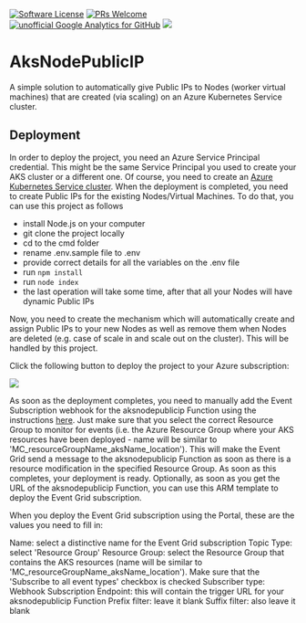 [![Software License](https://img.shields.io/badge/license-MIT-brightgreen.svg?style=flat-square)](LICENSE)
[![PRs Welcome](https://img.shields.io/badge/PRs-welcome-brightgreen.svg?style=flat-square)](http://makeapullrequest.com)
[![unofficial Google Analytics for GitHub](https://gaforgithub.azurewebsites.net/api?repo=AksNodePublicIP)](https://github.com/dgkanatsios/gaforgithub)
![](https://img.shields.io/badge/status-stable-green.svg)

# AksNodePublicIP

A simple solution to automatically give Public IPs to Nodes (worker virtual machines) that are created (via scaling) on an Azure Kubernetes Service cluster.

## Deployment

In order to deploy the project, you need an Azure Service Principal credential. This might be the same Service Principal you used to create your AKS cluster or a different one. Of course, you need to create an [Azure Kubernetes Service cluster](https://azure.microsoft.com/en-us/services/kubernetes-service/). When the deployment is completed, you need to create Public IPs for the existing Nodes/Virtual Machines. To do that, you can use this project as follows

- install Node.js on your computer
- git clone the project locally
- cd to the cmd folder
- rename .env.sample file to .env
- provide correct details for all the variables on the .env file
- run `npm install`
- run `node index`
- the last operation will take some time, after that all your Nodes will have dynamic Public IPs

Now, you need to create the mechanism which will automatically create and assign Public IPs to your new Nodes as well as remove them when Nodes are deleted (e.g. case of scale in and scale out on the cluster). This will be handled by this project.

Click the following button to deploy the project to your Azure subscription:

<a href="https://portal.azure.com/#create/Microsoft.Template/uri/https%3A%2F%2Fraw.githubusercontent.com%2Fdgkanatsios%2FAksNodePublicIP%2Fmaster%2Fdeploy.json" target="_blank"><img src="http://azuredeploy.net/deploybutton.png"/></a>

As soon as the deployment completes, you need to manually add the Event Subscription webhook for the aksnodepublicip Function using the instructions [here](https://docs.microsoft.com/en-us/azure/azure-functions/functions-bindings-event-grid#create-a-subscription). Just make sure that you select the correct Resource Group to monitor for events (i.e. the Azure Resource Group where your AKS resources have been deployed - name will be similar to 'MC_resourceGroupName_aksName_location'). This will make the Event Grid send a message to the aksnodepublicip Function as soon as there is a resource modification in the specified Resource Group. As soon as this completes, your deployment is ready. Optionally, as soon as you get the URL of the aksnodepublicip Function, you can use this ARM template to deploy the Event Grid subscription.

When you deploy the Event Grid subscription using the Portal, these are the values you need to fill in:

Name: select a distinctive name for the Event Grid subscription
Topic Type: select 'Resource Group'
Resource Group: select the Resource Group that contains the AKS resources (name will be similar to 'MC_resourceGroupName_aksName_location'). Make sure that the 'Subscribe to all event types' checkbox is checked
Subscriber type: Webhook
Subscription Endpoint: this will contain the trigger URL for your aksnodepublicip Function
Prefix filter: leave it blank
Suffix filter: also leave it blank